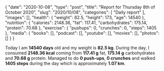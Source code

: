{
    "date": "2020-10-08",
    "type": "post",
    "title": "Report for Thursday 8th of October 2020",
    "slug": "2020\/10\/08",
    "categories": [
        "Daily report"
    ],
    "images": [],
    "health": {
        "weight": 82.5,
        "height": 173,
        "age": 14540
    },
    "nutrition": {
        "calories": 2148.36,
        "fat": 117.41,
        "carbohydrates": 175.14,
        "protein": 70.68
    },
    "exercise": {
        "pushups": 0,
        "crunches": 0,
        "steps": 1405
    },
    "media": {
        "books": [],
        "podcast": [],
        "youtube": [],
        "movies": [],
        "photos": []
    }
}

Today I am <strong>14540 days</strong> old and my weight is <strong>82.5 kg</strong>. During the day, I consumed <strong>2148.36 kcal</strong> coming from <strong>117.41 g</strong> fat, <strong>175.14 g</strong> carbohydrates and <strong>70.68 g</strong> protein. Managed to do <strong>0 push-ups</strong>, <strong>0 crunches</strong> and walked <strong>1405 steps</strong> during the day which is approximately <strong>1.07 km</strong>.